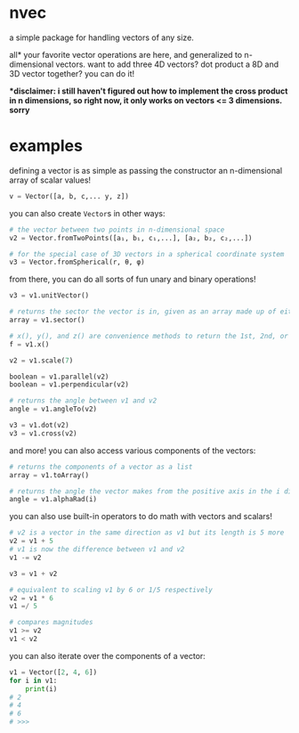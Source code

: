 # nvec

a simple package for handling vectors of any size.

all* your favorite vector operations are here, and generalized to n-dimensional vectors. want to add three 4D vectors? dot product a 8D and 3D vector together? you can do it!

**\*disclaimer: i still haven't figured out how to implement the cross product in n dimensions, so right now, it only works on vectors <= 3 dimensions. sorry**

# examples
defining a vector is as simple as passing the constructor an n-dimensional array of scalar values!
```python
v = Vector([a, b, c,... y, z])
```
you can also create `Vector`s in other ways:
```python
# the vector between two points in n-dimensional space
v2 = Vector.fromTwoPoints([a₁, b₁, c₁,...], [a₂, b₂, c₂,...])

# for the special case of 3D vectors in a spherical coordinate system 
v3 = Vector.fromSpherical(r, θ, φ)
```

from there, you can do all sorts of fun unary and binary operations!
```python
v3 = v1.unitVector()

# returns the sector the vector is in, given as an array made up of either 1, 0, or -1
array = v1.sector()

# x(), y(), and z() are convenience methods to return the 1st, 2nd, or 3rd-dimensional component of a vector
f = v1.x()

v2 = v1.scale(7)

boolean = v1.parallel(v2)
boolean = v1.perpendicular(v2)

# returns the angle between v1 and v2
angle = v1.angleTo(v2)

v3 = v1.dot(v2)
v3 = v1.cross(v2)
```
and more!
you can also access various components of the vectors:
```python
# returns the components of a vector as a list
array = v1.toArray()

# returns the angle the vector makes from the positive axis in the i dimension (x = 0, y = 1, etc)
angle = v1.alphaRad(i)

```

you can also use built-in operators to do math with vectors and scalars!
```python
# v2 is a vector in the same direction as v1 but its length is 5 more
v2 = v1 + 5 
# v1 is now the difference between v1 and v2
v1 -= v2

v3 = v1 + v2

# equivalent to scaling v1 by 6 or 1/5 respectively
v2 = v1 * 6
v1 =/ 5

# compares magnitudes
v1 >= v2
v1 < v2
```

you can also iterate over the components of a vector:
```python
v1 = Vector([2, 4, 6])
for i in v1:
	print(i)
# 2
# 4
# 6
# >>>
```
